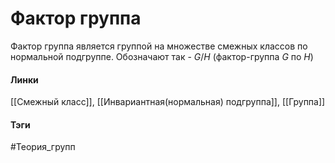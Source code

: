 # Фактор группа
Фактор группа является группой на множестве смежных классов по нормальной подгруппе. Обозначают так - $G/H$ (фактор-группа $G$ по $H$)

#### Линки
[[Смежный класс]],
[[Инвариантная(нормальная) подгруппа]],
[[Группа]]
#### Тэги 
 #Теория_групп 